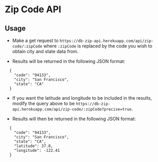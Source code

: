 # Zip Code API

## Usage

- Make a get request to `https://db-zip-api.herokuapp.com/api/zip-code/:zipCode` where 
  `:zipCode` is replaced by the code you wish to obtain city and state data from.

- Results will be returned in the following JSON format:

```
  {
    "code": "94133",
    "city": "San Francisco",
    "state": "CA"
  }
```

- If you want the latitude and longitude to be included in the results, modify the query above to be
  `https://db-zip-api.herokuapp.com/api/zip-code/:zipCode?precise=true`.

- Results will then be returned in the following JSON format:

```
  {
    "code": "94133",
    "city": "San Francisco",
    "state": "CA",
    "latitude": 37.8,
    "longitude": -122.41
  }
```
